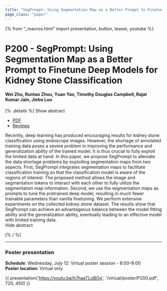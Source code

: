 ```yaml
---
title: "SegPrompt: Using Segmentation Map as a Better Prompt to Finetune Deep Models for Kidney Stone Classification"
page_class: "paper"
---
```


{% from "_macros.html" import presentation, button, teaser, youtube %}

# P200 - SegPrompt: Using Segmentation Map as a Better Prompt to Finetune Deep Models for Kidney Stone Classification

#### Wei Zhu, Runtao Zhou, Yuan Yao, Timothy Douglas Campbell, Rajat Kumar Jain, Jiebo Luo


[% .details %]
<a class="toggle_visibility" data-selector=".abstract" data-level="3">Show abstract</a>
- <a href="https://openreview.net/pdf?id=QXjGotk45lb">PDF</a>
- <a href="https://openreview.net/forum?id=QXjGotk45lb">Reviews</a>

<p>
    <span class="abstract">
        Recently, deep learning has produced encouraging results for kidney stone classification using endoscope images. However, the shortage of annotated training data poses a severe problem in improving the performance and generalization ability of the trained model. It is thus crucial to fully exploit the limited data at hand. In this paper, we propose SegPrompt to alleviate the data shortage problems by exploiting segmentation maps from two aspects. First, SegPrompt integrates segmentation maps to facilitate classification training so that the classification model is aware of the regions of interest. The proposed method allows the image and segmentation tokens to interact with each other to fully utilize the segmentation map information. Second, we use the segmentation maps as prompts to tune the pretrained deep model, resulting in much fewer trainable parameters than vanilla finetuning. We perform extensive experiments on the collected kidney stone dataset. The results show that SegPrompt can achieve an advantageous balance between the model fitting ability and the generalization ability, eventually leading to an effective model with limited training data.
        <br>
        <span class="actions"><a class="toggle_visibility" data-level="2">Hide abstract</a></span>
    </span>
</p>
[% / %]

---


### Poster presentation

**Schedule**: Wednesday, July 12: Virtual poster session - 8:00–9:00<br>
**Poster location**: Virtual only

{{ presentation('https://youtu.be/h7haeTLoBOg', '/virtual/poster/P200.pdf', 720, 450) }}
